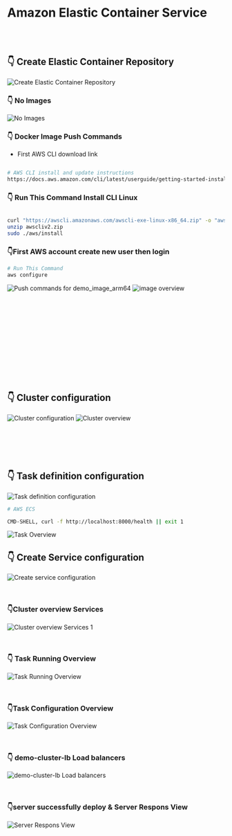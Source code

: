 

# Amazon Elastic Container Service

<br/>
<br/>

## 👇 Create Elastic Container Repository
![Create Elastic Container Repository](https://github.com/user-attachments/assets/2222ef2c-a7bc-4ea1-873d-c321cf531b38)
### 👇 No Images
![No Images](https://github.com/user-attachments/assets/8003f1af-2f71-4632-90c5-f0862e84f97a)
### 👇 Docker Image Push Commands
- First AWS CLI download link
```sh

# AWS CLI install and update instructions
https://docs.aws.amazon.com/cli/latest/userguide/getting-started-install.html
```
### 👇 Run This Command Install CLI Linux
```sh

curl "https://awscli.amazonaws.com/awscli-exe-linux-x86_64.zip" -o "awscliv2.zip"
unzip awscliv2.zip
sudo ./aws/install

```
### 👇First AWS account create new user then login
```sh
# Run This Command
aws configure
```

![Push commands for demo_image_arm64](https://github.com/user-attachments/assets/b180c4eb-65d2-453b-8ded-cbabd16726ce)
![image overview](https://github.com/user-attachments/assets/d58cd67b-7afb-43f1-9244-06a6dc5f3775)

<br/>
<br/>
<br/>
<br/>
<br/>
<br/>
<br/>
<br/>
<br/>
<br/>
<br/>

## 👇 Cluster configuration
![Cluster configuration](https://github.com/user-attachments/assets/d40e2928-4f68-4191-b89d-181f39832ab0)
![Cluster overview](https://github.com/user-attachments/assets/7dbc0692-ebb4-4973-a707-214766e47600)

<br/>
<br/>
<br/>
<br/>

## 👇 Task definition configuration
![Task definition configuration](https://github.com/user-attachments/assets/5d601092-bca0-40d6-be90-42674b01d7cf)

```sh
# AWS ECS

CMD-SHELL, curl -f http://localhost:8000/health || exit 1
```

![Task Overview](https://github.com/user-attachments/assets/4346c7c4-925a-45fd-98b1-0593fee88bf8)


## 👇 Create Service configuration
![Create service configuration](https://github.com/user-attachments/assets/10a02102-c8bd-4838-99fa-4e1361e85c41)

<br/>

### 👇Cluster overview Services
![Cluster overview Services 1](https://github.com/user-attachments/assets/9a86e645-5a17-4a2c-a34c-831b34863533)

<br/>

### 👇 Task Running Overview
![Task Running Overview](https://github.com/user-attachments/assets/bbdb763c-2760-42d3-adc1-d18b17054486)

<br/>

### 👇Task Configuration Overview
![Task Configuration Overview](https://github.com/user-attachments/assets/1af02ad3-feb5-4037-b89c-b15e3a2d0150)

<br/>

### 👇 demo-cluster-lb Load balancers
![demo-cluster-lb Load balancers](https://github.com/user-attachments/assets/935640a1-13f3-4e42-9004-3e5425ec6d26)

<br/>

### 👇server successfully deploy & Server Respons View
![Server Respons View](https://github.com/user-attachments/assets/9cc2bf98-59c6-4de4-861f-225e73818e6e)
